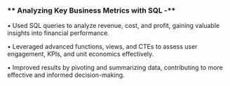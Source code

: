 ### ** Analyzing Key Business Metrics with SQL -**

•	Used SQL queries to analyze revenue, cost, and profit, gaining valuable insights into financial performance.

•	Leveraged advanced functions, views, and CTEs to assess user engagement, KPIs, and unit economics effectively.

•	Improved results by pivoting and summarizing data, contributing to more effective and informed decision-making.

